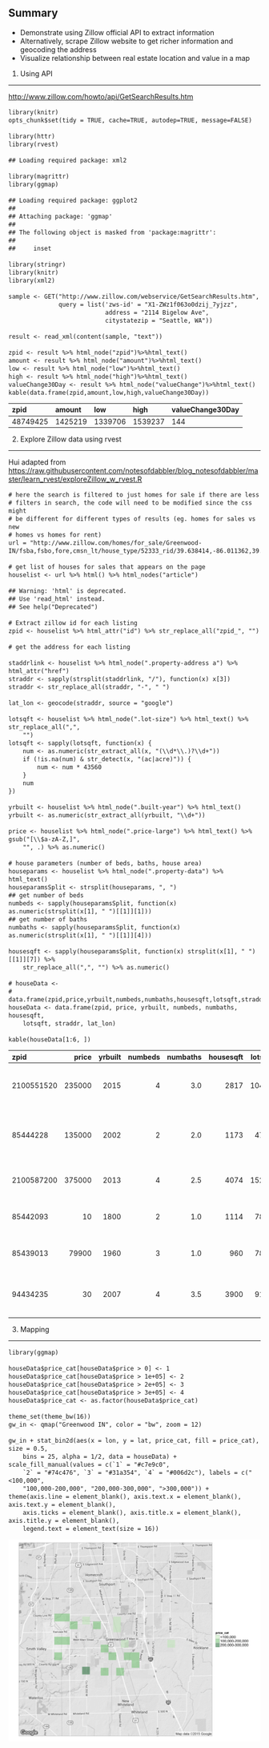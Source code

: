 Summary
-------

-   Demonstrate using Zillow official API to extract information
-   Alternatively, scrape Zillow website to get richer information and
    geocoding the address
-   Visualize relationship between real estate location and value in a
    map

1. Using API
------------

<http://www.zillow.com/howto/api/GetSearchResults.htm>

    library(knitr)
    opts_chunk$set(tidy = TRUE, cache=TRUE, autodep=TRUE, message=FALSE)

    library(httr)
    library(rvest)

    ## Loading required package: xml2

    library(magrittr)
    library(ggmap)

    ## Loading required package: ggplot2
    ## 
    ## Attaching package: 'ggmap'
    ## 
    ## The following object is masked from 'package:magrittr':
    ## 
    ##     inset

    library(stringr)
    library(knitr)
    library(xml2)
     
    sample <- GET("http://www.zillow.com/webservice/GetSearchResults.htm", 
                  query = list('zws-id' = "X1-ZWz1f063o0dzij_7yjzz", 
                               address = "2114 Bigelow Ave",
                               citystatezip = "Seattle, WA"))

    result <- read_xml(content(sample, "text"))

    zpid <- result %>% html_node("zpid")%>%html_text()
    amount <- result %>% html_node("amount")%>%html_text()
    low <- result %>% html_node("low")%>%html_text()
    high <- result %>% html_node("high")%>%html_text()
    valueChange30Day <- result %>% html_node("valueChange")%>%html_text()
    kable(data.frame(zpid,amount,low,high,valueChange30Day))

<table>
<thead>
<tr class="header">
<th align="left">zpid</th>
<th align="left">amount</th>
<th align="left">low</th>
<th align="left">high</th>
<th align="left">valueChange30Day</th>
</tr>
</thead>
<tbody>
<tr class="odd">
<td align="left">48749425</td>
<td align="left">1425219</td>
<td align="left">1339706</td>
<td align="left">1539237</td>
<td align="left">144</td>
</tr>
</tbody>
</table>

2. Explore Zillow data using rvest
----------------------------------

Hui adapted from
<https://raw.githubusercontent.com/notesofdabbler/blog_notesofdabbler/master/learn_rvest/exploreZillow_w_rvest.R>

    # here the search is filtered to just homes for sale if there are less
    # filters in search, the code will need to be modified since the css might
    # be different for different types of results (eg. homes for sales vs new
    # homes vs homes for rent)
    url = "http://www.zillow.com/homes/for_sale/Greenwood-IN/fsba,fsbo,fore,cmsn_lt/house_type/52333_rid/39.638414,-86.011362,39.550714,-86.179419_rect/12_zm/0_mmm/"

    # get list of houses for sales that appears on the page
    houselist <- url %>% html() %>% html_nodes("article")

    ## Warning: 'html' is deprecated.
    ## Use 'read_html' instead.
    ## See help("Deprecated")

    # Extract zillow id for each listing
    zpid <- houselist %>% html_attr("id") %>% str_replace_all("zpid_", "")

    # get the address for each listing

    staddrlink <- houselist %>% html_node(".property-address a") %>% html_attr("href")
    straddr <- sapply(strsplit(staddrlink, "/"), function(x) x[3])
    straddr <- str_replace_all(straddr, "-", " ")

    lat_lon <- geocode(straddr, source = "google")

    lotsqft <- houselist %>% html_node(".lot-size") %>% html_text() %>% str_replace_all(",", 
        "")
    lotsqft <- sapply(lotsqft, function(x) {
        num <- as.numeric(str_extract_all(x, "(\\d*\\.)?\\d+"))
        if (!is.na(num) & str_detect(x, "(ac|acre)")) {
            num <- num * 43560
        }
        num
    })

    yrbuilt <- houselist %>% html_node(".built-year") %>% html_text()
    yrbuilt <- as.numeric(str_extract_all(yrbuilt, "\\d+"))

    price <- houselist %>% html_node(".price-large") %>% html_text() %>% gsub("[\\$a-zA-Z,]", 
        "", .) %>% as.numeric()

    # house parameters (number of beds, baths, house area)
    houseparams <- houselist %>% html_node(".property-data") %>% html_text()
    houseparamsSplit <- strsplit(houseparams, ", ")
    ## get number of beds
    numbeds <- sapply(houseparamsSplit, function(x) as.numeric(strsplit(x[1], " ")[[1]][1]))
    ## get number of baths
    numbaths <- sapply(houseparamsSplit, function(x) as.numeric(strsplit(x[1], " ")[[1]][4]))

    housesqft <- sapply(houseparamsSplit, function(x) strsplit(x[1], " ")[[1]][7]) %>% 
        str_replace_all(",", "") %>% as.numeric()

    # houseData <-
    # data.frame(zpid,price,yrbuilt,numbeds,numbaths,housesqft,lotsqft,straddr)
    houseData <- data.frame(zpid, price, yrbuilt, numbeds, numbaths, housesqft, 
        lotsqft, straddr, lat_lon)

    kable(houseData[1:6, ])

<table>
<thead>
<tr class="header">
<th align="left">zpid</th>
<th align="right">price</th>
<th align="right">yrbuilt</th>
<th align="right">numbeds</th>
<th align="right">numbaths</th>
<th align="right">housesqft</th>
<th align="right">lotsqft</th>
<th align="left">straddr</th>
<th align="right">lon</th>
<th align="right">lat</th>
</tr>
</thead>
<tbody>
<tr class="odd">
<td align="left">2100551520</td>
<td align="right">235000</td>
<td align="right">2015</td>
<td align="right">4</td>
<td align="right">3.0</td>
<td align="right">2817</td>
<td align="right">10454</td>
<td align="left">1641 Windborne Ln Greenwood IN 46143</td>
<td align="right">-86.14667</td>
<td align="right">39.59392</td>
</tr>
<tr class="even">
<td align="left">85444228</td>
<td align="right">135000</td>
<td align="right">2002</td>
<td align="right">2</td>
<td align="right">2.0</td>
<td align="right">1173</td>
<td align="right">4791</td>
<td align="left">1112 Lincoln Park East Dr Greenwood IN 46142</td>
<td align="right">-86.16448</td>
<td align="right">39.63262</td>
</tr>
<tr class="odd">
<td align="left">2100587200</td>
<td align="right">375000</td>
<td align="right">2013</td>
<td align="right">4</td>
<td align="right">2.5</td>
<td align="right">4074</td>
<td align="right">15246</td>
<td align="left">Brentford Ln Greenwood IN 46143</td>
<td align="right">-86.14453</td>
<td align="right">39.58283</td>
</tr>
<tr class="even">
<td align="left">85442093</td>
<td align="right">10</td>
<td align="right">1800</td>
<td align="right">2</td>
<td align="right">1.0</td>
<td align="right">1114</td>
<td align="right">7840</td>
<td align="left">627 Forest Ave Greenwood IN 46143</td>
<td align="right">-86.09644</td>
<td align="right">39.61269</td>
</tr>
<tr class="odd">
<td align="left">85439013</td>
<td align="right">79900</td>
<td align="right">1960</td>
<td align="right">3</td>
<td align="right">1.0</td>
<td align="right">960</td>
<td align="right">7840</td>
<td align="left">611 Park Dr Greenwood IN 46143</td>
<td align="right">-86.10177</td>
<td align="right">39.62611</td>
</tr>
<tr class="even">
<td align="left">94434235</td>
<td align="right">30</td>
<td align="right">2007</td>
<td align="right">4</td>
<td align="right">3.5</td>
<td align="right">3900</td>
<td align="right">9147</td>
<td align="left">597 Timeless Run Greenwood IN 46143</td>
<td align="right">-86.04300</td>
<td align="right">39.60632</td>
</tr>
</tbody>
</table>

3. Mapping
----------

    library(ggmap)

    houseData$price_cat[houseData$price > 0] <- 1
    houseData$price_cat[houseData$price > 1e+05] <- 2
    houseData$price_cat[houseData$price > 2e+05] <- 3
    houseData$price_cat[houseData$price > 3e+05] <- 4
    houseData$price_cat <- as.factor(houseData$price_cat)

    theme_set(theme_bw(16))
    gw_in <- qmap("Greenwood IN", color = "bw", zoom = 12)

    gw_in + stat_bin2d(aes(x = lon, y = lat, price_cat, fill = price_cat), size = 0.5, 
        bins = 25, alpha = 1/2, data = houseData) + scale_fill_manual(values = c(`1` = "#c7e9c0", 
        `2` = "#74c476", `3` = "#31a354", `4` = "#006d2c"), labels = c("<100,000", 
        "100,000-200,000", "200,000-300,000", ">300,000")) + 
    theme(axis.line = element_blank(), axis.text.x = element_blank(), axis.text.y = element_blank(), 
        axis.ticks = element_blank(), axis.title.x = element_blank(), axis.title.y = element_blank(), 
        legend.text = element_text(size = 16))

![](readme_files/figure-markdown_strict/unnamed-chunk-3-1.png)
